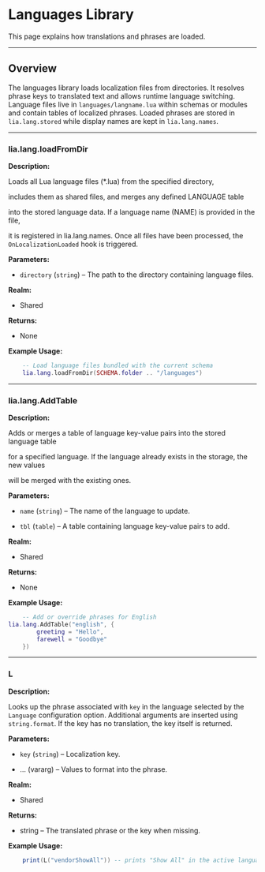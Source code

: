 # Languages Library

This page explains how translations and phrases are loaded.

---

## Overview

The languages library loads localization files from directories. It resolves phrase
keys to translated text and allows runtime language switching. Language files live
in `languages/langname.lua` within schemas or modules and contain tables of
localized phrases. Loaded phrases are stored in `lia.lang.stored` while display
names are kept in `lia.lang.names`.

---

### lia.lang.loadFromDir

**Description:**

Loads all Lua language files (*.lua) from the specified directory,

includes them as shared files, and merges any defined LANGUAGE table

into the stored language data. If a language name (NAME) is provided in the file,

it is registered in lia.lang.names. Once all files have been processed, the `OnLocalizationLoaded` hook is triggered.

**Parameters:**

* `directory` (`string`) – The path to the directory containing language files.


**Realm:**

* Shared

**Returns:**

* None


**Example Usage:**

```lua
    -- Load language files bundled with the current schema
    lia.lang.loadFromDir(SCHEMA.folder .. "/languages")
```

---

### lia.lang.AddTable

**Description:**

Adds or merges a table of language key-value pairs into the stored language table

for a specified language. If the language already exists in the storage, the new values

will be merged with the existing ones.

**Parameters:**

* `name` (`string`) – The name of the language to update.


* `tbl` (`table`) – A table containing language key-value pairs to add.


**Realm:**

* Shared


**Returns:**

* None


**Example Usage:**

```lua
    -- Add or override phrases for English
lia.lang.AddTable("english", {
        greeting = "Hello",
        farewell = "Goodbye"
    })
```

---

### L

**Description:**

Looks up the phrase associated with `key` in the language selected by the `Language`
configuration option. Additional arguments are inserted using `string.format`.
If the key has no translation, the key itself is returned.

**Parameters:**

* `key` (`string`) – Localization key.

* ... (vararg) – Values to format into the phrase.

**Realm:**

* Shared

**Returns:**

* string – The translated phrase or the key when missing.

**Example Usage:**

```lua
    print(L("vendorShowAll")) -- prints "Show All" in the active language
```
